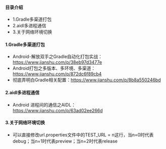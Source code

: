 #### 目录介绍
- 1.Gradle多渠道打包
- 2.aidl多进程通信
- 3.关于网络环境切换



#### 1.Gradle多渠道打包
- Android-解放双手之Gradle自动化打包实战：https://www.jianshu.com/p/38eb97d3477e
- Android打包之多版本、多环境、多渠道：https://www.jianshu.com/p/872dc6f89cb4
- 彻底弄明白Gradle相关配置：https://www.jianshu.com/p/8b8a550246bd


#### 2.aidl多进程通信
- Android 进程间的通信之AIDL：https://www.jianshu.com/p/63ad02ee266d


#### 3.关于网络环境切换
- 可以直接修改url.properties文件中的TEST_URL = n这行，当n=0时代表debug；当n=1时代表preview；当n=2时代表release





